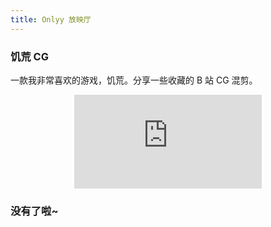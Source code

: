 ```yaml
---
title: Onlyy 放映厅
---
```


### 饥荒 CG

一款我非常喜欢的游戏，饥荒。分享一些收藏的 B 站 CG 混剪。

<!-- aid 即为视频的av号 -->
<div align=center class="aspect-ratio">
    <iframe src="https://player.bilibili.com/player.html?aid=88182907&page=1&as_wide=1&high_quality=1&danmaku=0" 
    scrolling="no" 
    border="0" 
    frameborder="no" 
    framespacing="0" 
    high_quality=1
    danmaku=1 
    allowfullscreen="true"> 
    </iframe>
</div>

### 没有了啦~
